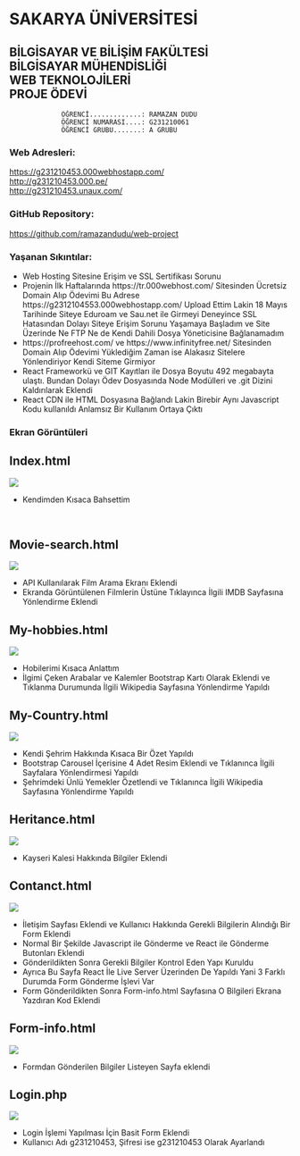 #        			      SAKARYA ÜNİVERSİTESİ							 
##			          BİLGİSAYAR VE BİLİŞİM FAKÜLTESİ <br> BİLGİSAYAR MÜHENDİSLİĞİ <br> WEB TEKNOLOJİLERİ <br> PROJE ÖDEVİ						
				 ÖĞRENCİ.............: RAMAZAN DUDU			
				 ÖĞRENCİ NUMARASI....: G231210061				
				 ÖĞRENCİ GRUBU.......: A GRUBU					

### Web Adresleri:

https://g231210453.000webhostapp.com/
<br>
http://g231210453.000.pe/
<br>
http://g231210453.unaux.com/
<br>

### GitHub Repository:

https://github.com/ramazandudu/web-project

### Yaşanan Sıkıntılar:

<ul>
    <li>Web Hosting Sitesine Erişim ve SSL Sertifikası Sorunu</li>
	<li>Projenin İlk Haftalarında  https://tr.000webhost.com/ Sitesinden Ücretsiz Domain Alıp Ödevimi Bu Adrese https://g2312104553.000webhostapp.com/ Upload Ettim Lakin 18 Mayıs Tarihinde Siteye Eduroam ve Sau.net ile Girmeyi Deneyince SSL Hatasından Dolayı Siteye Erişim Sorunu Yaşamaya Başladım ve Site Üzerinde Ne FTP Ne de Kendi Dahili Dosya Yöneticisine Bağlanamadım</li>
	<li>https://profreehost.com/ ve https://www.infinityfree.net/ Sitesinden Domain Alıp Ödevimi Yüklediğim Zaman ise Alakasız Sitelere Yönlendiriyor Kendi Siteme Girmiyor</li>
    <li>React Frameworkü ve GIT Kayıtları ile Dosya Boyutu 492 megabayta ulaştı. Bundan Dolayı Ödev Dosyasında Node Modülleri ve .git Dizini Kaldırılarak Eklendi</li>
	<li>React CDN ile HTML Dosyasına Bağlandı Lakin Birebir Aynı Javascript Kodu kullanıldı Anlamsız Bir Kullanım Ortaya Çıktı</li>
</ul>

### Ekran Görüntüleri
## Index.html
<img src="readme-res/index.png">
<ul>
	<li>Kendimden Kısaca Bahsettim</li>
</ul>
<br>

## Movie-search.html
<img src="readme-res/movie-search.png">
<br>
<ul>
	<li>API Kullanılarak Film Arama Ekranı Eklendi</li>
	<li>Ekranda Görüntülenen Filmlerin Üstüne Tıklayınca İlgili IMDB Sayfasına Yönlendirme Eklendi</li>
</ul>

## My-hobbies.html
<img src="readme-res/my-hobbies.png">
<br>
<ul>
	<li>Hobilerimi Kısaca Anlattım</li>
	<li>İlgimi Çeken Arabalar ve Kalemler Bootstrap Kartı Olarak Eklendi ve Tıklanma Durumunda İlgili Wikipedia Sayfasına Yönlendirme Yapıldı</li>
</ul>

## My-Country.html
<img src="readme-res/my-country.png">
<br>
<ul>
	<li>Kendi Şehrim Hakkında Kısaca Bir Özet Yapıldı</li>
	<li>Bootstrap Carousel İçerisine 4 Adet Resim Eklendi ve Tıklanınca İlgili Sayfalara Yönlendirmesi Yapıldı</li>
	<li>Şehrimdeki Ünlü Yemekler Özetlendi ve Tıklanınca İlgili Wikipedia Sayfasına Yönlendirme Yapıldı</li>
</ul>

## Heritance.html
<img src="readme-res/heritance.png">
<br>
<ul>
	<li>Kayseri Kalesi Hakkında Bilgiler Eklendi</li>
</ul>

## Contanct.html
<img src="readme-res/contact.png">
<br>
<ul>
	<li>İletişim Sayfası Eklendi ve Kullanıcı Hakkında Gerekli Bilgilerin Alındığı Bir Form Eklendi</li>
	<li>Normal Bir Şekilde Javascript ile Gönderme ve React ile Gönderme Butonları Eklendi</li>
	<li>Gönderildikten Sonra Gerekli Bilgiler Kontrol Eden Yapı Kuruldu</li>
	<li>Ayrıca Bu Sayfa React İle Live Server Üzerinden De Yapıldı Yani 3 Farklı Durumda Form Gönderme İşlevi Var</li>
	<li>Form Gönderildikten Sonra Form-info.html Sayfasına O Bilgileri Ekrana Yazdıran Kod Eklendi</li>
</ul>

## Form-info.html
<img src="readme-res/form-info.png">
<br>
<ul>
	<li>Formdan Gönderilen Bilgiler Listeyen Sayfa eklendi</li>
</ul>

## Login.php
<img src="readme-res/login.png">
<br>
<ul>
	<li>Login İşlemi Yapılması İçin Basit Form Eklendi</li>
	<li>Kullanıcı Adı g231210453, Şifresi ise g231210453 Olarak Ayarlandı</li>
</ul>
